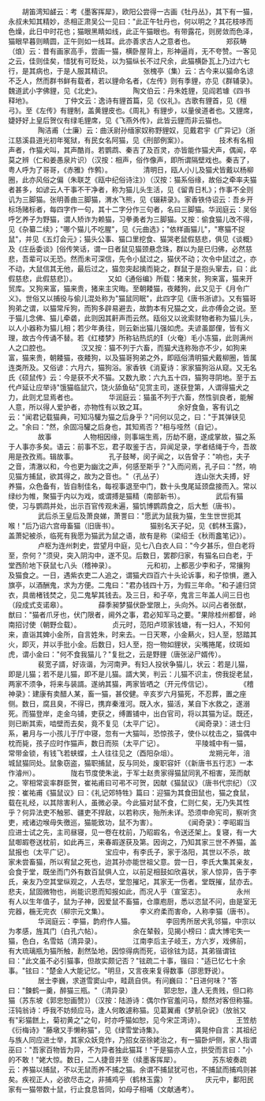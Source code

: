 <!-- { "loadSidebar": true } -->
　　胡笛湾知鹾云：考《墨客挥犀》，欧阳公尝得一古画《牡丹丛》，其下有一猫，永叔未知其精妙，丞相正肃吴公一见曰："此正午牡丹也，何以明之？其花枝哆而色燥，此日中时花也；猫眼黑睛如线，此正午猫眼也。有带露花，则房敛而色泽，猫眼早暮则睛圆，正午则如一线耳。此亦善求古人之意者也。
　　
　　郑荻畴（烺）云：昔有画家高手，尝画一猫，横卧屋背上，形神逼肖，无不夸赞。一客见之云，佳则佳矣，惜犹有可贬处，以为猫纵长不过尺余，此猫横卧瓦上乃过六七行，是其病也，于是人服其精识。
　　
　　张槐亭（集）云：古今来以猫命名谅不乏人，然而群书鲜有载者，若以貍命名者，《左传》则有季貍，亦见《群辅录》。魏道武小字佛貍，见《北史》。
　　
　　陶文伯云：丹朱姓貍，见阎若璩《四书释地》。
　　
　　丁仲文云：逸诗有貍首篇，见《仪礼》。古歌有貍首，见《檀弓》。至《左传》有貍制，盖黄貍皮也。《周礼》有貍步，以量侯道者也。又貍席，婕妤好上皇后贺仪有绿毛貍席，见《飞燕外传》，此皆云貍而非云猫也。
　　
　　陶洁甫（士廉）云：曲沃尉孙缅家奴称野貍奴，见戴君宇《广异记》（浙江慈溪县道光初年冤狱，有民女名阿猫，见《刑部例案》）。
　　
　　技术有名相声者，作猫犬叫，其声酷肖。若鹦鹉、秦吉了及百灵，亦皆能作猫犬声，偶闻，卒莫之辨（仁和姜愚泉片识）（汉按：相声，俗作像声，即所谓隔壁戏也。秦吉了，粤人呼为了哥哥，《赤雅》作鹩）。
　　
　　清明日，瓯人小儿及猫犬皆戴以杨柳圈，此亦风俗之偏（朱联芝《瓯中纪俗诗注》）（汉按：猫系俗缘，故俗之牵率夫猫者甚多，如谚云人干事不干净者，称为猫儿头生活，见《留青日札》；作事不全则讥为三脚猫。张明善曲三脚猫，渭水飞熊，见《辍耕录》。家香铁侍诏云：吾乡开标场赌标者，每四字作一句，其十二字分作三句者，名曰三脚猫。华润庭云：吴俗呼乞养子为野猫，谓人矫诈为赖猫，习拳勇者为三脚猫。又按：偷食猫儿改不得，见《杂纂二续》；"哪个猫儿不吃腥"，见《元曲选》；"依样画猫儿"，"寒猫不捉鼠"，并见《五灯会元》；猫头公事、猫口里挖食、猫哭老鼠假慈悲，俱见《谈概》及《庄岳委谈》[俗传笑话，谓一日者鼠见猫颈悬念珠，群以为是已归佛，必然慈悲，吾辈可以无恐。然而未可深信，先令小鼠过之，猫伏不动；次令中鼠过之，亦不动，大鼠信其无他，最后过之，猫忽突起擒而毙之，群鼠于是抱头窜去，曰：此假慈悲，此假慈悲]）。
　　
　　又如《通俗编》所载：猪来贫，狗来富，猫来开贸库。又狗来富，猫来贵，猪来主灾晦。至朝餧猫，夜餧狗，此又见于《月令广义》。世俗又以捕役与偷儿混处称为"猫鼠同眠"，此四字见《唐书浙谚》。又有猫哥狗弟之谓，以猫常斥狗，而狗多辟易避去，故韵本有兄猫之文，此亦傅会之说。至于猫儿念佛、猫儿牵砻，此则因其鼾声而云然。瓯俗又以讹索财物者称为猫儿头，以人小器称为猫儿相；若少年勇往，则云新出猫儿强如虎。夫谚虽鄙俚，皆有义理，故古今传诵不替。若《红楼梦》所称钻热炕的（火奄）毛小冻猫，此则满州人之口腔也。
　　
　　汉又按：猫不列于六畜，而猫犬连称殆亦不少，如狗来富，猫来贵，朝餧猫，夜餧狗，以及猫哥狗弟之外，即瓯俗清明猫犬戴柳圈，皆属连类所及。又俗谚：六月六，猫狗浴。家香铁《消夏诗：家家猫狗浴从窥。又无名氏《硕鼠传》云：今是获不犬不猫。又数九歌：六九五十四，猫狗寻阴地。至于五代卢延让应举诗"饿猫临鼠穴，饶火舔鱼砧"见赏主司，遂获登第，人谓得猫犬之力，此则尤显焉者也。
　　
　　华润庭云：猫虽不列于六畜，然性驯良者，能解人意，所以得人爱护者，亦物性有以致之耳。
　　
　　余好食鱼，客有讥之云："闻君记载猫典，可知冯驩为猫之后身乎？"问何以见之，曰："于其弹铗见之。"余曰："然，余固冯驩之后身也，其知焉否？"相与哑然（自记）。
　　
　　故事
　　
　　人物相因缘，则事端生焉，历劫不磨，遂成掌故，猫之系于人事亦多矣。语云：前事不忘，君子取鉴于古，异闻足录，学者结绳于今，吾故用是孜孜焉。辑故事。
　　
　　孔子鼓琴，闵子闻之，以告曾子："响也，夫子之音，清澈以和，今也更为幽沈之声，何感至斯乎？"入而问焉，孔子曰："然，响见猫方捕鼠，欲其得之，故为之音也。"（孔丛子）
　　
　　连山张大夫搏，好养猫，众色备有，皆自制佳名，每视事退至中门，数十头曳尾延颈盘接而入。常以绿纱为帷，聚猫于内以为戏，或谓搏是猫精（南部新书）。
　　
　　武后有猫使，习与鹦鹉并处，出示百官传观未遍，猫饥博鹦鹉食之，后大慙（唐书）。
　　
　　武后杀王皇后及萧良娣，萧詈曰："愿武为鼠我为猫，生生世世扼其喉！"后乃诏六宫毋畜猫（旧唐书）。
　　
　　猫别名天子妃，见《鹤林玉露》，盖萧妃被杀，临死有我愿为猫武为鼠之语，故有是称（梁绍壬《秋雨盫笔记》）。
　　
　　卢枢为连州刺史，尝望月中庭，见七八白衣人曰："今夕甚乐，但白老将至，奈何？"须臾，突入阴沟中，遂不见。后数日，罢郡归家，有猫名曰白老，于堂西阶地下获鼠七八头（稽神录）。
　　
　　元和初，上都恶少李和子，常攘狗及猫食之。一日，遇紫衣吏二人追之，谓猫犬四百六十头论诉事，和子惊惧，邀入旗亭，以酒酬鬼，求为方便。二鬼曰："君办钱四十万，为假三年命。"和子遽归贷衣，具凿楮钱焚之，见二鬼挈其钱去。及三日，和子卒，鬼言三年盖人间三日也（段成式支诺皋）。
　　
　　薛季昶梦猫伏卧堂限上，头向外。以问占者张猷，猷曰："猫者爪牙也，伏门限者，阃外之事，君必知军马之要。"果除桂州都督，岭南招讨使（朝野佥载）。
　　
　　贞元时，范阳卢顼家钱塘，有一妇人，不知何来，直诣其婢小金所，自言姓朱，时来去。一日天寒，小金爇火，妇人至，怒踏其火，即灭，并以手批小金。后数日，妇人至，抱一物如貍状，尖嘴捲尾，纹斑如虎，谓小金曰："何不食我猫儿？"复批之，云是野貍（唐张泌尸婿传）。
　　
　　裴宽子諝，好诙谐，为河南尹。有妇人投状争猫儿，状云：若是儿猫，即是儿猫；若不是儿猫，即不是儿猫。諝大笑，判云：儿猫不识主，傍我捉老鼠，两家不须争，将来与装諝。遂纳其猫，两家皆哂之（开元传信记）。
　　
　　《稽神录》：建康有卖醋人某，畜一猫，甚佼健。辛亥岁六月猫死，不忍葬，置之座侧。数日，腐且臭，不得已，携弃秦淮河。既入水，猫活，某自下水救之，遂溺死。而猫登岸，走金乌铺，吏获之，缚置铺中，出白官司，将以其猫为证。既还，则已断其索，啮壁而去矣，竟不复见（太平广记）。
　　
　　《闻奇录》：进士归系，暑月与一小孩儿于厅中寝，忽有一大猫叫，恐惊孩子，使仆以枕击之，猫偶中枕而毙，孩子应时作猫声，数日而殒（太平广记）。
　　
　　平陵城中有一猫，常带金锁，有钱飞若蛱蝶，土人往往见之（酉阳杂俎）。
　　
　　龙朔元年，涪城鼠猫同处。鼠象窃盗，猫职捕鼠，反与同处，废职容奸（《新唐书五行志》一本作濬州）。
　　
　　陇右节度使朱泚，于军士赵贵家得猫鼠同乳不相害，笼而献之。宰相常衮率群臣贺，崔祐甫曰可弔不可贺，因献《猫鼠议》（唐书代宗纪）（汉按：崔祐甫《猫鼠议》曰：《礼记郊特牲》篇曰：迎猫为其食田鼠也，猫之食鼠，载在礼经，以其除害利人，虽微必录。今此猫对鼠不食，仁则仁矣，无乃失其性乎？何异法吏不触邪、疆吏不捍敌，以若称庆，殆所未详。恐须申命宪司，察听贪吏，戒诸边堠毋失徼巡，猫能致功，鼠不为害）。
　　
　　《闻奇录》：李昭嘏当应进士试之先，主司昼寝，见一卷在枕前，乃昭嘏名，令送还架上。复寝，有一大鼠啣嘏卷送枕前，如此再三，来春嘏遂获及第。因询之，乃知其家三世不养猫，盖鼠报也（太平广记）。
　　
　　宝应中，有李氏子，家于洛阳，其世以不杀，故家未尝畜猫，所以宥鼠之死也，迨其孙亦能世祖父意。尝一日，李氏大集其亲友，会食于堂，既坐而门外有数百鼠俱人立，以前足相鼓如欣喜状，家人惊异，告于李氏，亲友乃空其堂纵观之，人去尽，堂忽摧圮，其家无一伤者。堂既摧，鼠亦去。悲夫，鼠固微物也，尚能识恩而知报如此，而况人乎（宣室志）。
　　
　　永州有人以生年值子，鼠为子神，因爱鼠不畜猫，仓廪庖厨，悉以恣鼠不问，由是室无完器，椸无完衣（柳宗元文集）。
　　
　　李义府柔而害命，人称李猫（唐书）。
　　
　　华润庭云：李猫，韵府作人猫。
　　
　　李回秀所居犬乳邻猫，中宗以为孝感，旌其门（白孔六帖）。
　　
　　余在辇毂，见揭小榜曰：虞大博宅失一猫，色白，名雪姑（清异录）。
　　
　　江南李后主子岐王，方六岁，戏佛前，有大琉璃瓶为猫所触，剨然坠地，因惊得病而死，诏徐铉为誌，其弟锴谓铉曰："此文虽不必引猫事，但故实颇记否？"铉疏二十事，锴曰："适已忆七十余事。"铉曰："楚金人大能记忆。"明旦，又言夜来复得数事（邵思野说）。
　　
　　居士李巍，求道雪窦山中，畦蔬自供。有问巍曰："日进何味？"答曰："鍊鹤一羹，醉猫三瓶。"（清异录）
　　
　　郭忠恕，逢人无贵贱，但口称猫（苏东坡《郭忠恕画赞》）（汉按：陆游诗：偶尔作官羞问马，颓然对客但称猫。汪钝翁诗：呼我不妨频应马，逢人何敢遽称猫。见葛翼甫《梦航杂说》（放翁又有"彩猫餻上，菊初黄之"之句，时亦呼猫如恕，见今宋芷湾诗）。
　　
　　王笠舫《衍梅诗》"藤墩又手懒称猫"，见《绿雪堂诗集》。
　　
　　龚晃仲自言：其祖纪与族人同应进士举，其家众妖竞作，乃招女巫徐姥治之，有一猫卧炉侧，家人指谓巫曰："吾家百物皆为异，不为异者独此猫耳！"于是猫亦人立，拱受而言曰："小的不敢！"姥大惊。数日，二人捷音并至（续墨客挥犀）。
　　
　　苏东坡奏疏云：养猫以捕鼠，不以无鼠而养不捕之猫。余谓不捕鼠犹可也，不捕鼠而捕鸡则甚矣。疾视正人，必欲尽击之，非捕鸡乎（鹤林玉露）？
　　
　　庆元中，鄱阳民家有一猫带数十鼠，行止食息皆同，如母子相哺（文献通考）。
　　
